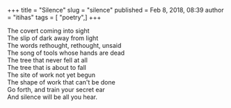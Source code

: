 +++
title = "Silence"
slug = "silence"
published = Feb 8, 2018, 08:39
author = "itihas"
tags = [ "poetry",]
+++

The covert coming into sight  
The slip of dark away from light  
The words rethought, rethought, unsaid  
The song of tools whose hands are dead  
The tree that never fell at all  
The tree that is about to fall  
The site of work not yet begun  
The shape of work that can't be done  
Go forth, and train your secret ear  
And silence will be all you hear.  
